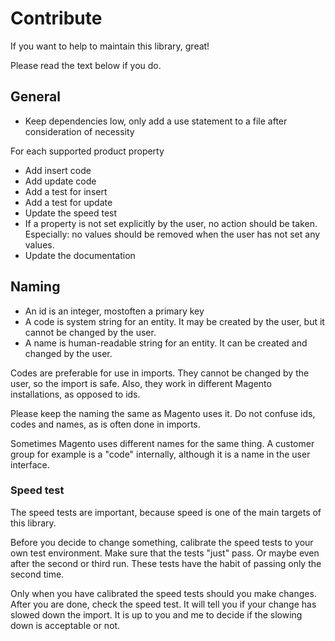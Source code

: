 # Contribute

If you want to help to maintain this library, great!

Please read the text below if you do.

## General

* Keep dependencies low, only add a use statement to a file after consideration of necessity

For each supported product property

* Add insert code
* Add update code
* Add a test for insert
* Add a test for update
* Update the speed test
* If a property is not set explicitly by the user, no action should be taken. Especially: no values should be removed when the user has not set any values.
* Update the documentation

## Naming

* An id is an integer, mostoften a primary key
* A code is system string for an entity. It may be created by the user, but it cannot be changed by the user.
* A name is human-readable string for an entity. It can be created and changed by the user.

Codes are preferable for use in imports. They cannot be changed by the user, so the import is safe. Also, they work in different Magento installations, as opposed to ids.

Please keep the naming the same as Magento uses it. Do not confuse ids, codes and names, as is often done in imports.

Sometimes Magento uses different names for the same thing. A customer group for example is a "code" internally, although it is a name in the user interface.

### Speed test

The speed tests are important, because speed is one of the main targets of this library.

Before you decide to change something, calibrate the speed tests to your own test environment. Make sure that the tests "just" pass. Or maybe even after the second or third run. These tests have the habit of passing only the second time.

Only when you have calibrated the speed tests should you make changes. After you are done, check the speed test. It will tell you if your change has slowed down the import. It is up to you and me to decide if the slowing down is acceptable or not.
